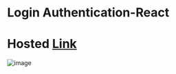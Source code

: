 # Login Authentication-React

# Hosted [Link](https://login-authetication.vercel.app/)

![image](https://github.com/Mayankkatheriya/Login-Authetication/assets/128832286/9f01aae7-a59e-4103-82b9-db0fdfd15d4c)


